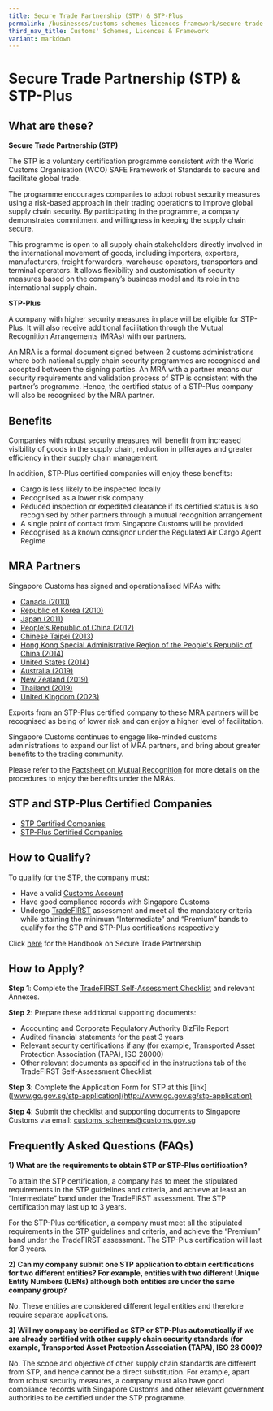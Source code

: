 ```yaml
---
title: Secure Trade Partnership (STP) & STP-Plus
permalink: /businesses/customs-schemes-licences-framework/secure-trade-partnership-stp/
third_nav_title: Customs' Schemes, Licences & Framework
variant: markdown
---
```

# Secure Trade Partnership (STP) & STP-Plus

## What are these?

**Secure Trade Partnership (STP)**

The STP is a voluntary certification programme consistent with the World Customs Organisation (WCO) SAFE Framework of Standards to secure and facilitate global trade.

The programme encourages companies to adopt robust security measures using a risk-based approach in their trading operations to improve global supply chain security. By participating in the programme, a company demonstrates commitment and willingness in keeping the supply chain secure.

This programme is open to all supply chain stakeholders directly involved in the international movement of goods, including importers, exporters, manufacturers, freight forwarders, warehouse operators, transporters and terminal operators. It allows flexibility and customisation of security measures based on the company’s business model and its role in the international supply chain.

**STP-Plus**

A company with higher security measures in place will be eligible for STP-Plus. It will also receive additional facilitation through the Mutual Recognition Arrangements (MRAs) with our partners.

An MRA is a formal document signed between 2 customs administrations where both national supply chain security programmes are recognised and accepted between the signing parties. An MRA with a partner means our security requirements and validation process of STP is consistent with the partner’s programme. Hence, the certified status of a STP-Plus company will also be recognised by the MRA partner.

## Benefits

Companies with robust security measures will benefit from increased visibility of goods in the supply chain, reduction in pilferages and greater efficiency in their supply chain management.

In addition, STP-Plus certified companies will enjoy these benefits:

-   Cargo is less likely to be inspected locally
-   Recognised as a lower risk company
-   Reduced inspection or expedited clearance if its certified status is also recognised by other partners through a mutual recognition arrangement
-   A single point of contact from Singapore Customs will be provided
-   Recognised as a known consignor under the Regulated Air Cargo Agent Regime

## MRA Partners

Singapore Customs has signed and operationalised MRAs with:

-   [Canada (2010)](/files/businesses/mediarelease-scsignsmras.pdf)
-   [Republic of Korea (2010)](/files/businesses/mediarelease-scsignsmras-(1).pdf)
-   [Japan (2011)](/files/businesses/sinjpnmramediarelease-website.pdf)
-   [People's Republic of China (2012)](/files/businesses/chinasporemramediarelease-webcopy-2.pdf)
-   [Chinese Taipei (2013)](/files/businesses/tsmracircular.pdf)
-   [Hong Kong Special Administrative Region of the People's Republic of China (2014)](/files/businesses/mediarelease27jun2014.pdf)
-   [United States (2014)](/files/businesses/media-release-1dec14.pdf)
-   [Australia (2019)](/files/businesses/sgp-aus-mra.pdf)
-   [New Zealand (2019)](/news-and-media/circulars/2019-07-25-Circular122019.pdf)
-   [Thailand (2019)](/news-and-media/circulars/2019-08-26-Circular162019.pdf)
-   [United Kingdom (2023)](/files/circular_12_2023.pdf)

Exports from an STP-Plus certified company to these MRA partners will be recognised as being of lower risk and can enjoy a higher level of facilitation.

Singapore Customs continues to engage like-minded customs administrations to expand our list of MRA partners, and bring about greater benefits to the trading community.

Please refer to the  [Factsheet on Mutual Recognition](/files/fact%20sheet%20on%20mra.pdf)  for more details on the procedures to enjoy the benefits under the MRAs.

## STP and STP-Plus Certified Companies

-   [STP Certified Companies](/files/businesses/seb/STP_Certified_Companies_18_June_2024.pdf)
-   [STP-Plus Certified Companies](/files/businesses/seb/STP_Plus_Certified_Companies_18_June_2024.pdf)

## How to Qualify?

To qualify for the STP, the company must:

-   Have a valid  [Customs Account](/businesses/new-traders-and-registration-services/registration-services/activate-customs-account)
-   Have good compliance records with Singapore Customs
-   Undergo  [TradeFIRST](/businesses/customs-schemes-licences-framework/trade-first) assessment and meet all the mandatory criteria while attaining  the minimum “Intermediate” and “Premium” bands to qualify for the STP and STP-Plus certifications respectively

Click [here](/files/businesses/seb/stp%20handbook%20(nov%202022).pdf) for the Handbook on Secure Trade Partnership

## How to Apply?

**Step 1**: Complete the [TradeFIRST Self-Assessment Checklist](https://go.gov.sg/tradefirstselfassessmentchecklist1dec2022) and relevant Annexes. 

**Step 2**: Prepare these additional supporting documents:

-   Accounting and Corporate Regulatory Authority BizFile Report
-   Audited financial statements for the past 3 years
-   Relevant security certifications if any (for example, Transported Asset Protection Association (TAPA), ISO 28000)
-   Other relevant documents as specified in the instructions tab of the TradeFIRST Self-Assessment Checklist

**Step 3**: Complete the Application Form for STP at this [link]([www.go.gov.sg/stp-application](http://www.go.gov.sg/stp-application)

**Step 4**: Submit the checklist and supporting documents to Singapore Customs via email: [customs_schemes@customs.gov.sg](mailto:customs_schemes@customs.gov.sg)

## Frequently Asked Questions (FAQs)

**1)** **What are the requirements to obtain STP or STP-Plus certification?**

To attain the STP certification, a company has to meet the stipulated requirements in the STP guidelines and criteria, and achieve at least an “Intermediate” band under the TradeFIRST assessment. The STP certification may last up to 3 years.

For the STP-Plus certification, a company must meet all the stipulated requirements in the STP guidelines and criteria, and achieve the “Premium” band under the TradeFIRST assessment. The STP-Plus certification will last for 3 years.

**2)** **Can my company submit one STP application to obtain certifications for two different entities? For example, entities with two different Unique Entity Numbers (UENs) although both entities are under the same company group?**

No. These entities are considered different legal entities and therefore require separate applications.

**3)** **Will my company be certified as STP or STP-Plus automatically if we are already certified with other supply chain security standards (for example, Transported Asset Protection Association (TAPA), ISO 28 000)?**

No. The scope and objective of other supply chain standards are different from STP, and hence cannot be a direct substitution. For example, apart from robust security measures, a company must also have good compliance records with Singapore Customs and other relevant government authorities to be certified under the STP programme.